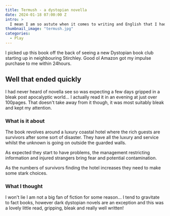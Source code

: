 ```yaml
---
title: Termush - a dystopian novella
date: 2024-01-18 07:00:00 Z
intro: >
  I mean I am so astute when it comes to writing and English that I had never heard of a Novella :) I can get on board with a short story, especially if it is super bleak. 
thumbnail_image: "termush.jpg"
categories:
  - Play
---
```


I picked up this book off the back of seeing a new Dystopian book club starting up in neighbouring Stirchley. Good ol Amazon got my impulse purchase to me within 24hours.

## Well that ended quickly

I had never heard of novella see so was expecting a few days gripped in a bleak post apocalyptic world...  I actually read it in an evening at just over 100pages.  That doesn't take away from it though, it was most suitably bleak and kept my attention. 

### What is it about

The book revolves around a luxury coastal hotel where the rich guests are survivors after some sort of disaster. They have all the luxury and service whilst the unknown is going on outside the guarded walls.

As expected they start to have problems, the management restricting information and injured strangers bring fear and potential contamination. 

As the numbers of survivors finding the hotel increases they need to make some stark choices. 

### What I thought

I won't lie I am not a big fan of fiction for some reason... I tend to gravitate to fact books, however dark dystopian novels are an exception and this was a lovely little read, gripping, bleak and really well written! 
